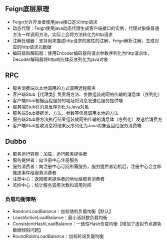 ## Feign底层原理
- Feign允许开发者使用java接口定义http请求
- 动态代理：Feign使用java动态代理生成客户端接口的实例，代理对象像普通方法一样调用方法，实际上会将方法转化为http请求
- 注解处理器：支持用来描述http请求的属性的注解，Feign解析注解，生成对应的http请求元数据
- 编码器和解码器：使用Encoder编码器将请求参数序列化为http请求体，Decoder解码器将http响应体反序列化为java对象
## RPC
- 服务消费端以本地调用的方式调用远程服务
- 客户端Stub【代理类】负责将方法、参数组装成网络传输的消息体（序列化）
- 客户端Stub根据远程服务的地址将消息发送给服务提供端
- 服务端Stub将消息反序列化为Java对象
- 服务端Stub根据类、方法、参数等信息调用本地的方法
- 服务端Stub将方法执行结果组装成网络传输的消息体（序列化）发送给消费方
- 客户端Stub接收消息将结果反序列化为Java对象返回给服务消费端
## Dubbo
- 服务运行容器：加载、运行服务提供者
- 服务提供者：向注册中心注册服务
- 服务消费者：向注册中心订阅所需服务，服务提供者宕机后，注册中心会立即推送事件给服务消费者
- 注册中心：返回服务提供者的地址给服务消费者
- 监控中心：统计服务调用次数和调用时间
### 负载均衡策略
- RandomLoadBalance：加权随机负载均衡【默认】
- LeastActiveLoadBalance：最小活跃数负载均衡
- ConsistentHashLoadBalance：一致性Hash负载均衡【增加了虚拟节点避免数据倾斜问题】
- RoundRobinLoadBalance：加权轮询负载均衡